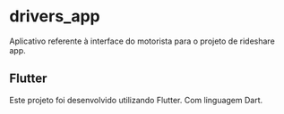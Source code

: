 # drivers_app

Aplicativo referente à interface do motorista para o projeto de rideshare app.

## Flutter 

Este projeto foi desenvolvido utilizando Flutter. Com linguagem Dart.